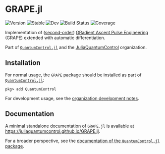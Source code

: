 # GRAPE.jl

[![Version](https://juliahub.com/docs/GRAPE/version.svg)](https://juliahub.com/ui/Packages/GRAPE/W0mna)
[![Stable](https://img.shields.io/badge/docs-stable-blue.svg)](https://juliaquantumcontrol.github.io/GRAPE.jl/)
[![Dev](https://img.shields.io/badge/docs-dev-blue.svg)](https://juliaquantumcontrol.github.io/GRAPE.jl/dev)
[![Build Status](https://github.com/JuliaQuantumControl/GRAPE.jl/workflows/CI/badge.svg)](https://github.com/JuliaQuantumControl/GRAPE.jl/actions)
[![Coverage](https://codecov.io/gh/JuliaQuantumControl/GRAPE.jl/branch/master/graph/badge.svg)](https://codecov.io/gh/JuliaQuantumControl/GRAPE.jl)

Implementation of ([second-order](https://arxiv.org/abs/1102.4096)) [GRadient Ascent Pulse Engineering](https://www.department.ch.tum.de/fileadmin/w00bzu/ocnmr/94_GRAPE_JMR_05_.pdf) (GRAPE) extended with automatic differentiation.

Part of [`QuantumControl.jl`][QuantumControl] and the [JuliaQuantumControl][] organization.


## Installation

For normal usage, the `GRAPE` package should be installed as part of [`QuantumControl.jl`][QuantumControl]:

~~~
pkg> add QuantumControl
~~~

For development usage, see the [organization development notes](https://github.com/JuliaQuantumControl#development).

## Documentation

A minimal standalone documentation of `GRAPE.jl` is available at <https://juliaquantumcontrol.github.io/GRAPE.jl>.

For a broader perspective, see the [documentation of the `QuantumControl.jl` package](https://juliaquantumcontrol.github.io/QuantumControl.jl/).

[QuantumControl]: https://github.com/JuliaQuantumControl/QuantumControl.jl#readme
[JuliaQuantumControl]: https://github.com/JuliaQuantumControl
